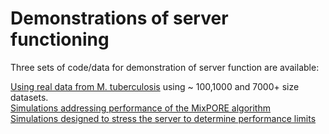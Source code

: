 # Demonstrations of server functioning

Three sets of code/data for demonstration of server function are available:

[Using real data from M. tuberculosis](demos_real.md) using ~ 100,1000 and 7000+ size datasets.  
[Simulations addressing performance of the MixPORE algorithm](demos-simulated.md)  
[Simulations designed to stress the server to determine performance limits](demos_technical.md)

